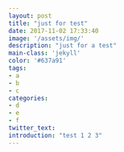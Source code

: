 ```yaml
---
layout: post
title: "just for test"
date: 2017-11-02 17:33:40
image: '/assets/img/'
description: "just for a test"
main-class: 'jekyll'
color: '#637a91'
tags:
- a
- b
- c
categories:
- d
- e 
- f
twitter_text: 
introduction: "test 1 2 3"
---
```

